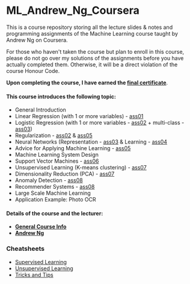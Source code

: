 # ML_Andrew_Ng_Coursera
    
This is a course repository storing all the lecture slides & notes and programming assignments of the Machine Learning course taught by Andrew Ng on Coursera.  
    
For those who haven't taken the course but plan to enroll in this course, please do not go over my solutions of the assignments before you have actually completed them. Otherwise, it will be a direct violation of the course Honour Code.  
    
__Upon completing the course, I have earned the [final certificate](https://github.com/helloleonguan/ML_Andrew_Ng_Coursera/blob/master/ML%20certificate.pdf)__.  
  
  
#### This course introduces the following topic:  
  
  * General Introduction  
  * Linear Regression (with 1 or more variables) - [ass01](https://github.com/helloleonguan/ML_Andrew_Ng_Coursera/tree/master/assignments/machine-learning-ex1)  
  * Logistic Regression (with 1 or more variables - [ass02](https://github.com/helloleonguan/ML_Andrew_Ng_Coursera/tree/master/assignments/machine-learning-ex2) + multi-class - [ass03](https://github.com/helloleonguan/ML_Andrew_Ng_Coursera/tree/master/assignments/machine-learning-ex3))  
  * Regularization - [ass02](https://github.com/helloleonguan/ML_Andrew_Ng_Coursera/tree/master/assignments/machine-learning-ex2) & [ass05](https://github.com/helloleonguan/ML_Andrew_Ng_Coursera/tree/master/assignments/machine-learning-ex5)  
  * Neural Networks (Representation - [ass03](https://github.com/helloleonguan/ML_Andrew_Ng_Coursera/tree/master/assignments/machine-learning-ex3) & Learning - [ass04](https://github.com/helloleonguan/ML_Andrew_Ng_Coursera/tree/master/assignments/machine-learning-ex4)   
  * Advice for Applying Machine Learning - [ass05](https://github.com/helloleonguan/ML_Andrew_Ng_Coursera/tree/master/assignments/machine-learning-ex5)   
  * Machine Learning System Design   
  * Support Vector Machines - [ass06](https://github.com/helloleonguan/ML_Andrew_Ng_Coursera/tree/master/assignments/machine-learning-ex6)  
  * Unsupervised Learning (K-means clustering) - [ass07](https://github.com/helloleonguan/ML_Andrew_Ng_Coursera/tree/master/assignments/machine-learning-ex7)   
  * Dimensionality Reduction (PCA) - [ass07](https://github.com/helloleonguan/ML_Andrew_Ng_Coursera/tree/master/assignments/machine-learning-ex7)  
  * Anomaly Detection - [ass08](https://github.com/helloleonguan/ML_Andrew_Ng_Coursera/tree/master/assignments/machine-learning-ex8)   
  * Recommender Systems - [ass08](https://github.com/helloleonguan/ML_Andrew_Ng_Coursera/tree/master/assignments/machine-learning-ex8)  
  * Large Scale Machine Learning   
  * Application Example: Photo OCR   
  
#### Details of the course and the lecturer:     
  * [__General Course Info__](https://www.coursera.org/learn/machine-learning)  
  * [__Andrew Ng__](https://www.coursera.org/instructor/andrewng) 
  
### Cheatsheets 
* [ Supervised Learning ](https://stanford.edu/~shervine/teaching/cs-229/cheatsheet-supervised-learning)  
* [ Unsupervised Learning ](https://stanford.edu/~shervine/teaching/cs-229/cheatsheet-unsupervised-learning)  
* [ Tricks and Tips ](https://stanford.edu/~shervine/teaching/cs-229/cheatsheet-machine-learning-tips-and-tricks)  

